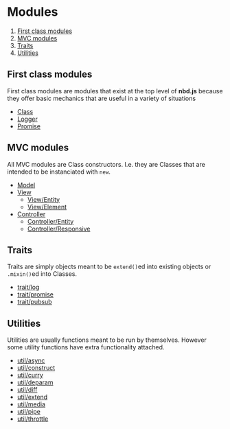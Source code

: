 # Modules

1. [First class modules](#first-class-modules)
2. [MVC modules](#mvc-modules)
3. [Traits](#traits)
4. [Utilities](#utilities)

## First class modules

First class modules are modules that exist at the top level of **nbd.js**
because they offer basic mechanics that are useful in a variety of situations

* [Class](Class.md)
* [Logger](Logger.md)
* [Promise](Promise.md)

## MVC modules

All MVC modules are Class constructors. I.e. they are Classes that are intended
to be instanciated with `new`.

* [Model](mvc/Model.md)
* [View](mvc/View.md)
  * [View/Entity](mvc/View/Entity.md)
  * [View/Element](mvc/View/Element.md)
* [Controller](mvc/Controller.md)
  * [Controller/Entity](mvc/Controller/Entity.md)
  * [Controller/Responsive](mvc/Controller/Responsive.md)

## Traits

Traits are simply objects meant to be `extend()`ed into existing objects or `.mixin()`ed into Classes.

* [trait/log](trait/log.md)
* [trait/promise](trait/promise.md)
* [trait/pubsub](trait/pubsub.md)

## Utilities

Utilities are usually functions meant to be run by themselves. However some utility functions have extra functionality attached.

* [util/async](util/async.md)
* [util/construct](util/construct.md)
* [util/curry](util/curry.md)
* [util/deparam](util/deparam.md)
* [util/diff](util/diff.md)
* [util/extend](util/extend.md)
* [util/media](util/media.md)
* [util/pipe](util/pipe.md)
* [util/throttle](util/throttle.md)
